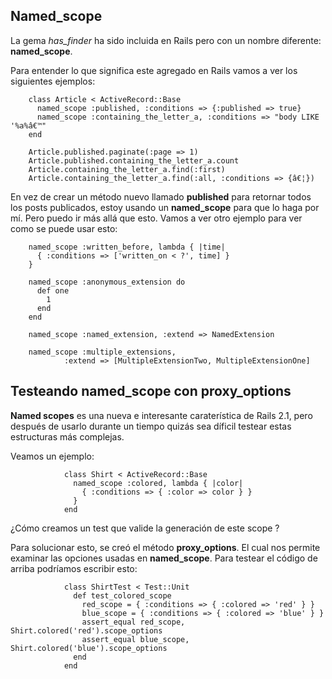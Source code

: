 <!-- -*- mode: markdown; coding: utf-8; -*- -->

## Named_scope

La gema  *has\_finder*  ha sido incluida en Rails pero con un nombre diferente: **named\_scope**.

Para entender lo que significa este agregado en Rails vamos a ver los siguientes ejemplos:

        class Article < ActiveRecord::Base
          named_scope :published, :conditions => {:published => true}
          named_scope :containing_the_letter_a, :conditions => "body LIKE '%a%â€™"
        end

        Article.published.paginate(:page => 1)
        Article.published.containing_the_letter_a.count
        Article.containing_the_letter_a.find(:first)
        Article.containing_the_letter_a.find(:all, :conditions => {â€¦})

En vez de crear un método nuevo llamado **published** para retornar todos los posts publicados, estoy usando un **named\_scope** para que lo haga por mí. Pero puedo ir más allá que esto. Vamos a ver otro ejemplo para ver como se puede usar esto:

        named_scope :written_before, lambda { |time|
          { :conditions => ['written_on < ?', time] }
        }

        named_scope :anonymous_extension do
          def one
            1
          end
        end

        named_scope :named_extension, :extend => NamedExtension

        named_scope :multiple_extensions,
                :extend => [MultipleExtensionTwo, MultipleExtensionOne]

## Testeando named\_scope con proxy\_options


**Named scopes** es una nueva e interesante caraterística de Rails 2.1, pero después de usarlo durante un tiempo quizás sea díficil testear estas estructuras más complejas.

Veamos un ejemplo:

                class Shirt < ActiveRecord::Base
                  named_scope :colored, lambda { |color|
                    { :conditions => { :color => color } }
                  }
                end


¿Cómo creamos un test que valide la generación de este scope ?

Para solucionar esto, se creó el método **proxy\_options**. El cual nos permite examinar las opciones usadas en **named_scope**. Para testear el código de arriba podríamos escribir esto:

                class ShirtTest < Test::Unit
                  def test_colored_scope
                    red_scope = { :conditions => { :colored => 'red' } }
                    blue_scope = { :conditions => { :colored => 'blue' } }
                    assert_equal red_scope, Shirt.colored('red').scope_options
                    assert_equal blue_scope, Shirt.colored('blue').scope_options
                  end
                end
